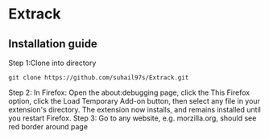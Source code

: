 # Extrack
## Installation guide
Step 1:Clone into directory
  ```
  git clone https://github.com/suhail97s/Extrack.git
  ```
Step 2: In Firefox: Open the about:debugging page, click the This Firefox option, click the Load Temporary Add-on button, then select any file in your extension's directory.
The extension now installs, and remains installed until you restart Firefox.
Step 3: Go to any website, e.g. morzilla.org, should see red border around page
